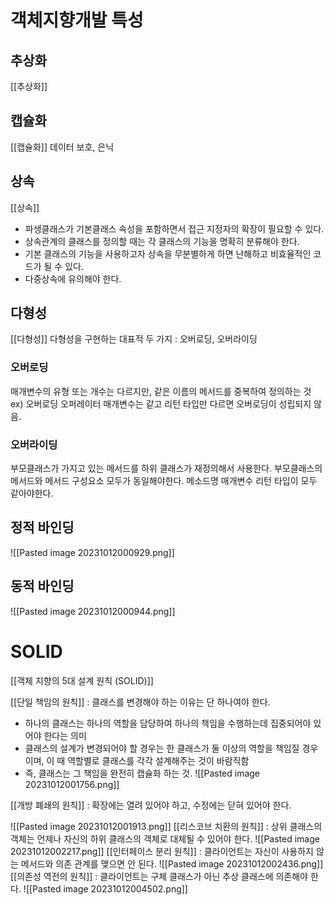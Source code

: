 # 객체지향개발 특성
## 추상화
[[추상화]]
## 캡슐화
[[캡슐화]]
데이터 보호, 은닉 
## 상속
[[상속]]
- 파생클래스가 기본클래스 속성을 포함하면서 접근 지정자의 확장이 필요할 수 있다.
- 상속관계의 클래스를 정의할 때는 각 클래스의 기능을 명확히 분류해야 한다. 
- 기본 클래스의 기능을 사용하고자 상속을 무분별하게 하면 난해하고 비효율적인 코드가 될 수 있다.
- 다중상속에 유의해야 한다.
## 다형성
[[다형성]]
다형성을 구현하는 대표적 두 가지 : 오버로딩, 오버라이딩
### 오버로딩
매개변수의 유형 또는 개수는 다르지만, 같은 이름의 메서드를 중복하여 정의하는 것
ex) 오버로딩 오퍼레이터
매개변수는 같고 리턴 타입만 다르면 오버로딩이 성립되지 않음.
### 오버라이딩
부모클래스가 가지고 있는 메서드를 하위 클래스가 재정의해서 사용한다.
부모클래스의 메서드와 메서드 구성요소 모두가 동일해야한다.
메소드명 매개변수 리턴 타입이 모두 같아야한다.

## 정적 바인딩
![[Pasted image 20231012000929.png]]
## 동적 바인딩
![[Pasted image 20231012000944.png]]
# SOLID
[[객체 지향의 5대 설계 원칙 (SOLID)]]

[[단일 책임의 원칙]] : 클래스를 변경해야 하는 이유는 단 하나여야 한다.
- 하나의 클래스는 하나의 역할을 담당하여 하나의 책임을 수행하는데 집중되어야 있어야 한다는 의미
- 클래스의 설계가 변경되어야 할 경우는 한 클래스가 둘 이상의 역할을 책임질 경우이며, 이 때 역할별로 클래스를 각각 설계해주는 것이 바람직함
- 즉, 클래스는 그 책임을 완전히 캡슐화 하는 것.
![[Pasted image 20231012001756.png]]

[[개방 폐쇄의 원칙]] : 확장에는 열려 있어야 하고, 수정에는 닫혀 있어야 한다.

![[Pasted image 20231012001913.png]]
[[리스코브 치환의 원칙]] : 상위 클래스의 객체는 언제나 자신의 하위 클래스의 객체로 대체될 수 있어야 한다.
![[Pasted image 20231012002217.png]]
[[인터페이스 분리 원칙]] : 클라이언트는 자신이 사용하지 않는 메서드와 의존 관계를 맺으면 안 된다.
![[Pasted image 20231012002436.png]]
[[의존성 역전의 원칙]] : 클라이언트는 구체 클래스가 아닌 추상 클래스에 의존해야 한다.
![[Pasted image 20231012004502.png]]
